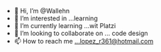 - 👋 Hi, I’m @Wallehn
- 👀 I’m interested in ...learning
- 🌱 I’m currently learning ...wit Platzi 
- 💞️ I’m looking to collaborate on ... code design
- 📫 How to reach me ...lopez_r361@hotmail.com

<!---
Wallehn/Wallehn is a ✨ special ✨ repository because its `README.md` (this file) appears on your GitHub profile.
You can click the Preview link to take a look at your changes.
--->
